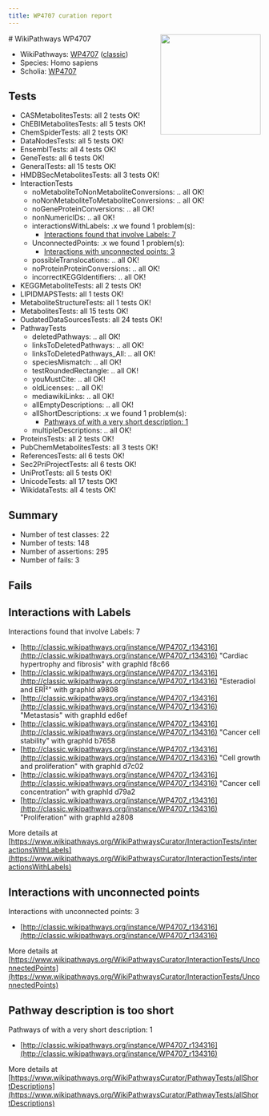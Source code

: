```yaml
---
title: WP4707 curation report
---
```


<img style="float: right; width: 200px" src="https://upload.wikimedia.org/wikipedia/commons/thumb/8/83/Wplogo_with_text_500.png/640px-Wplogo_with_text_500.png" />
# WikiPathways WP4707

* WikiPathways: [WP4707](https://wikipathways.org/pathways/WP4707) ([classic](https://classic.wikipathways.org/instance/WP4707))
* Species: Homo sapiens
* Scholia: [WP4707](https://scholia.toolforge.org/wikipathways/WP4707)
## Tests
* CASMetabolitesTests: all 2 tests OK!
* ChEBIMetabolitesTests: all 5 tests OK!
* ChemSpiderTests: all 2 tests OK!
* DataNodesTests: all 5 tests OK!
* EnsemblTests: all 4 tests OK!
* GeneTests: all 6 tests OK!
* GeneralTests: all 15 tests OK!
* HMDBSecMetabolitesTests: all 3 tests OK!
* InteractionTests
    * noMetaboliteToNonMetaboliteConversions: .. all OK!
    * noNonMetaboliteToMetaboliteConversions: .. all OK!
    * noGeneProteinConversions: .. all OK!
    * nonNumericIDs: .. all OK!
    * interactionsWithLabels: .x we found 1 problem(s):
        * [Interactions found that involve Labels: 7](#630d267e)
    * UnconnectedPoints: .x we found 1 problem(s):
        * [Interactions with unconnected points: 3](#35a61adb)
    * possibleTranslocations: .. all OK!
    * noProteinProteinConversions: .. all OK!
    * incorrectKEGGIdentifiers: .. all OK!
* KEGGMetaboliteTests: all 2 tests OK!
* LIPIDMAPSTests: all 1 tests OK!
* MetaboliteStructureTests: all 1 tests OK!
* MetabolitesTests: all 15 tests OK!
* OudatedDataSourcesTests: all 24 tests OK!
* PathwayTests
    * deletedPathways: .. all OK!
    * linksToDeletedPathways: .. all OK!
    * linksToDeletedPathways_All: .. all OK!
    * speciesMismatch: .. all OK!
    * testRoundedRectangle: .. all OK!
    * youMustCite: .. all OK!
    * oldLicenses: .. all OK!
    * mediawikiLinks: .. all OK!
    * allEmptyDescriptions: .. all OK!
    * allShortDescriptions: .x we found 1 problem(s):
        * [Pathways of with a very short description: 1](#9b455f1f)
    * multipleDescriptions: .. all OK!
* ProteinsTests: all 2 tests OK!
* PubChemMetabolitesTests: all 3 tests OK!
* ReferencesTests: all 6 tests OK!
* Sec2PriProjectTests: all 6 tests OK!
* UniProtTests: all 5 tests OK!
* UnicodeTests: all 17 tests OK!
* WikidataTests: all 4 tests OK!


## Summary

* Number of test classes: 22
* Number of tests: 148
* Number of assertions: 295
* Number of fails: 3

## Fails

<a name="630d267e" />

## Interactions with Labels

Interactions found that involve Labels: 7

* [http://classic.wikipathways.org/instance/WP4707_r134316](http://classic.wikipathways.org/instance/WP4707_r134316) "Cardiac hypertrophy 
and fibrosis" with graphId f8c66
* [http://classic.wikipathways.org/instance/WP4707_r134316](http://classic.wikipathways.org/instance/WP4707_r134316) "Esteradiol
and ERÎ²" with graphId a9808
* [http://classic.wikipathways.org/instance/WP4707_r134316](http://classic.wikipathways.org/instance/WP4707_r134316) "Metastasis" with graphId ed6ef
* [http://classic.wikipathways.org/instance/WP4707_r134316](http://classic.wikipathways.org/instance/WP4707_r134316) "Cancer
cell stability" with graphId b7658
* [http://classic.wikipathways.org/instance/WP4707_r134316](http://classic.wikipathways.org/instance/WP4707_r134316) "Cell growth 
and proliferation" with graphId d7c02
* [http://classic.wikipathways.org/instance/WP4707_r134316](http://classic.wikipathways.org/instance/WP4707_r134316) "Cancer 
cell concentration" with graphId d79a2
* [http://classic.wikipathways.org/instance/WP4707_r134316](http://classic.wikipathways.org/instance/WP4707_r134316) "Proliferation" with graphId a2808


More details at [https://www.wikipathways.org/WikiPathwaysCurator/InteractionTests/interactionsWithLabels](https://www.wikipathways.org/WikiPathwaysCurator/InteractionTests/interactionsWithLabels)

<a name="35a61adb" />

## Interactions with unconnected points

Interactions with unconnected points: 3

* [http://classic.wikipathways.org/instance/WP4707_r134316](http://classic.wikipathways.org/instance/WP4707_r134316)


More details at [https://www.wikipathways.org/WikiPathwaysCurator/InteractionTests/UnconnectedPoints](https://www.wikipathways.org/WikiPathwaysCurator/InteractionTests/UnconnectedPoints)

<a name="9b455f1f" />

## Pathway description is too short

Pathways of with a very short description: 1

* [http://classic.wikipathways.org/instance/WP4707_r134316](http://classic.wikipathways.org/instance/WP4707_r134316)

More details at [https://www.wikipathways.org/WikiPathwaysCurator/PathwayTests/allShortDescriptions](https://www.wikipathways.org/WikiPathwaysCurator/PathwayTests/allShortDescriptions)

